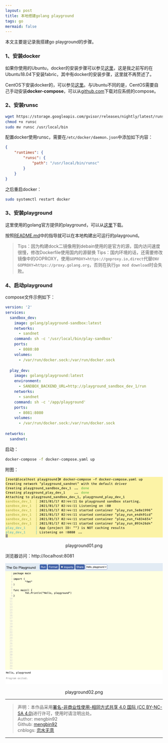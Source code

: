 ```yaml
---
layout: post
title: 本地搭建golang playground
tags: go
mermaid: false
---  
```


本文主要是记录我搭建go playground的步骤。  

### 1、安装docker  

如果你使用的Ubuntu，docker的安装步骤可以参见[这里](https://www.cnblogs.com/lianshuiwuyi/p/11819131.html)，这是我之前写的在Ubuntu18.04下安装fabric，其中有docker的安装步骤，这里就不再赘述了。  

CentOS下安装docker的，可以参见[这里](https://developer.aliyun.com/mirror/docker-ce?spm=a2c6h.13651102.0.0.3e221b11ujdHsH)。与Ubuntu不同的是，CentOS需要自己手动安装**docker-compose**，可以从[github.com](https://github.com/docker/compose/releases)下载对应系统的compose。  

### 2、安装runsc  

```bash
wget https://storage.googleapis.com/gvisor/releases/nightly/latest/runsc
chmod +x runsc
sudo mv runsc /usr/local/bin
```  

配置docker使用runsc，需要在`/etc/docker/daemon.json`中添加如下内容：  

```json
{
    "runtimes": {
        "runsc": {
            "path": "/usr/local/bin/runsc"
        }
    }
}
```  

之后重启docker：  

```bash
sudo systemctl restart docker
```  

### 3、安装playground  

这里使用的golang官方提供的playground，可以从[这里](https://github.com/golang/playground.git)下载。  

按照[README.md](https://github.com/golang/playground/blob/master/README.md)中的指导就可以在本地构建出可运行的playground。  

> Tips：因为构建dock二镜像用到debain使用的是官方的源，国内访问速度很慢，修改Dockerfile使用国内的源替换
> Tips：国内环境的话，还需要修改镜像中的GOPROXY，使用`GOPROXY=https://goproxy.io,direct`代替`ENV GOPROXY=https://proxy.golang.org`，否则在执行`go mod download`时会失败。  

### 4、启动playground  

compose文件示例如下：  

```yaml
version: '2'
services: 
  sandbox_dev:
    image: golang/playground-sandbox:latest
    networks: 
      - sandnet
    command: sh -c '/usr/local/bin/play-sandbox'
    ports: 
      - 8080:80
    volumes: 
      - /var/run/docker.sock:/var/run/docker.sock

  play_dev:
    image: golang/playground:latest
    environment:
      - SANDBOX_BACKEND_URL=http://playground_sandbox_dev_1/run
    networks: 
      - sandnet
    command: sh -c '/app/playground'
    ports: 
      - 8081:8080
    volumes: 
      - /var/run/docker.sock:/var/run/docker.sock

networks: 
  sandnet:
```  

启动：  

```bash
docker-compose -f docker-compose.yaml up
```  

附图：  

<div align="center"><p><img src="../img/2022-11-12/playground01.png"></p>
<p>playground01.png</p></div>

浏览器访问：http://localhost:8081  

<div align="center"><p><img src="../img/2022-11-12/playground02.png"></p>
<p>playground02.png</p></div>

---

> 声明：本作品采用[署名-非商业性使用-相同方式共享 4.0 国际 (CC BY-NC-SA 4.0)](https://creativecommons.org/licenses/by-nc-sa/4.0/deed.zh)进行许可，使用时请注明出处。  
> Author: mengbin92  
> Github: [mengbin92](https://mengbin92.github.io/)  
> cnblogs: [恋水无意](https://www.cnblogs.com/lianshuiwuyi/)  

---
